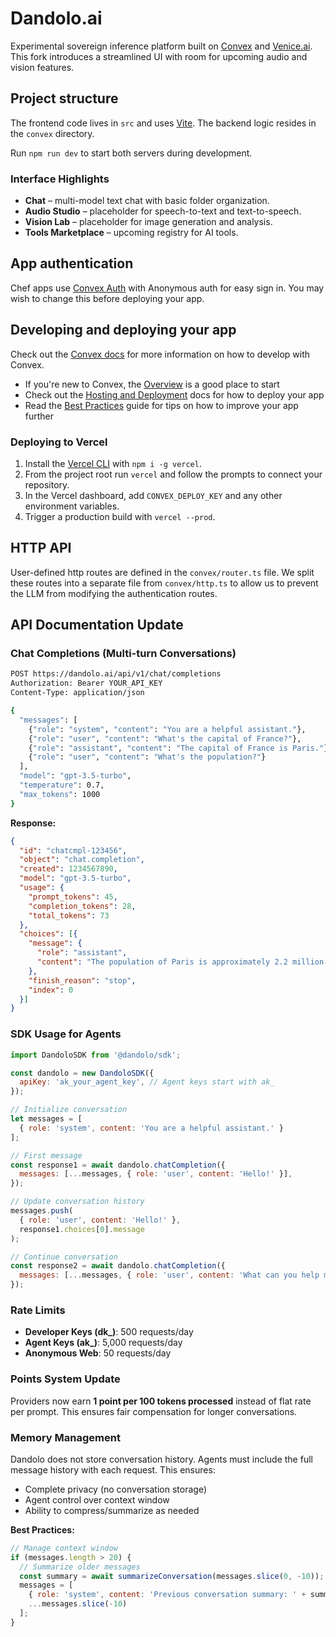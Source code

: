 # Dandolo.ai

Experimental sovereign inference platform built on [Convex](https://convex.dev) and
[Venice.ai](https://venice.ai). This fork introduces a streamlined UI with room
for upcoming audio and vision features.
  
## Project structure
  
The frontend code lives in `src` and uses [Vite](https://vitejs.dev/). The
backend logic resides in the `convex` directory.

Run `npm run dev` to start both servers during development.

### Interface Highlights

- **Chat** – multi-model text chat with basic folder organization.
- **Audio Studio** – placeholder for speech-to-text and text-to-speech.
- **Vision Lab** – placeholder for image generation and analysis.
- **Tools Marketplace** – upcoming registry for AI tools.

## App authentication

Chef apps use [Convex Auth](https://auth.convex.dev/) with Anonymous auth for easy sign in. You may wish to change this before deploying your app.

## Developing and deploying your app

Check out the [Convex docs](https://docs.convex.dev/) for more information on how to develop with Convex.
* If you're new to Convex, the [Overview](https://docs.convex.dev/understanding/) is a good place to start
* Check out the [Hosting and Deployment](https://docs.convex.dev/production/) docs for how to deploy your app
* Read the [Best Practices](https://docs.convex.dev/understanding/best-practices/) guide for tips on how to improve your app further

### Deploying to Vercel

1. Install the [Vercel CLI](https://vercel.com/docs/cli) with `npm i -g vercel`.
2. From the project root run `vercel` and follow the prompts to connect your repository.
3. In the Vercel dashboard, add `CONVEX_DEPLOY_KEY` and any other environment variables.
4. Trigger a production build with `vercel --prod`.

## HTTP API

User-defined http routes are defined in the `convex/router.ts` file. We split these routes into a separate file from `convex/http.ts` to allow us to prevent the LLM from modifying the authentication routes.

## API Documentation Update

### Chat Completions (Multi-turn Conversations)

```bash
POST https://dandolo.ai/api/v1/chat/completions
Authorization: Bearer YOUR_API_KEY
Content-Type: application/json

{
  "messages": [
    {"role": "system", "content": "You are a helpful assistant."},
    {"role": "user", "content": "What's the capital of France?"},
    {"role": "assistant", "content": "The capital of France is Paris."},
    {"role": "user", "content": "What's the population?"}
  ],
  "model": "gpt-3.5-turbo",
  "temperature": 0.7,
  "max_tokens": 1000
}
```

**Response:**
```json
{
  "id": "chatcmpl-123456",
  "object": "chat.completion",
  "created": 1234567890,
  "model": "gpt-3.5-turbo",
  "usage": {
    "prompt_tokens": 45,
    "completion_tokens": 28,
    "total_tokens": 73
  },
  "choices": [{
    "message": {
      "role": "assistant",
      "content": "The population of Paris is approximately 2.2 million..."
    },
    "finish_reason": "stop",
    "index": 0
  }]
}
```

### SDK Usage for Agents

```javascript
import DandoloSDK from '@dandolo/sdk';

const dandolo = new DandoloSDK({
  apiKey: 'ak_your_agent_key', // Agent keys start with ak_
});

// Initialize conversation
let messages = [
  { role: 'system', content: 'You are a helpful assistant.' }
];

// First message
const response1 = await dandolo.chatCompletion({
  messages: [...messages, { role: 'user', content: 'Hello!' }],
});

// Update conversation history
messages.push(
  { role: 'user', content: 'Hello!' },
  response1.choices[0].message
);

// Continue conversation
const response2 = await dandolo.chatCompletion({
  messages: [...messages, { role: 'user', content: 'What can you help me with?' }],
});
```

### Rate Limits

- **Developer Keys (dk_)**: 500 requests/day
- **Agent Keys (ak_)**: 5,000 requests/day
- **Anonymous Web**: 50 requests/day

### Points System Update

Providers now earn **1 point per 100 tokens processed** instead of flat rate per prompt. This ensures fair compensation for longer conversations.

### Memory Management

Dandolo does not store conversation history. Agents must include the full message history with each request. This ensures:
- Complete privacy (no conversation storage)
- Agent control over context window
- Ability to compress/summarize as needed

**Best Practices:**
```javascript
// Manage context window
if (messages.length > 20) {
  // Summarize older messages
  const summary = await summarizeConversation(messages.slice(0, -10));
  messages = [
    { role: 'system', content: 'Previous conversation summary: ' + summary },
    ...messages.slice(-10)
  ];
}
```
